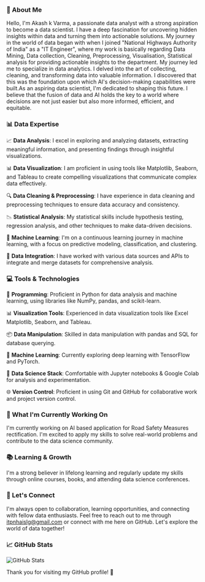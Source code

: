 ### 👋 About Me

Hello, I'm Akash k Varma, a passionate data analyst with a strong aspiration to become a data scientist. I have a deep fascination for uncovering hidden insights within 
data and turning them into actionable solutions. My journey in the world of data began with when I joined "National Highways Authority of India" as a "IT Engineer", where my 
work is basically regarding Data Mining, Data collection, Cleaning, Preprocessing, Visualisation,  Statistical analysis for providing actionable insights to the department. 
My journey led me to specialize in data analytics. I delved into the art of collecting, cleaning, and transforming data into valuable information. I discovered that this
was the foundation upon which AI's decision-making capabilities were built.As an aspiring data scientist, I'm dedicated to shaping this future. I believe that the fusion
of data and AI holds the key to a world where decisions are not just easier but also more informed, efficient, and equitable. 

### 📊 Data Expertise

📈 **Data Analysis**: I excel in exploring and analyzing datasets, extracting meaningful information, and presenting findings through insightful visualizations.

📊 **Data Visualization**: I am proficient in using tools like Matplotlib, Seaborn, and Tableau to create compelling visualizations that communicate complex data effectively.

🔍 **Data Cleaning & Preprocessing**: I have experience in data cleaning and preprocessing techniques to ensure data accuracy and consistency.

📉 **Statistical Analysis**: My statistical skills include hypothesis testing, regression analysis, and other techniques to make data-driven decisions.

🤖 **Machine Learning**: I'm on a continuous learning journey in machine learning, with a focus on predictive modeling, classification, and clustering.

🔗 **Data Integration**: I have worked with various data sources and APIs to integrate and merge datasets for comprehensive analysis.

### 💻 Tools & Technologies

🐍 **Programming**: Proficient in Python for data analysis and machine learning, using libraries like NumPy, pandas, and scikit-learn.

📊 **Visualization Tools**: Experienced in data visualization tools like Excel Matplotlib, Seaborn, and Tableau.

📦 **Data Manipulation**: Skilled in data manipulation with pandas and SQL for database querying.

🤖 **Machine Learning**: Currently exploring deep learning with TensorFlow and PyTorch.

🧪 **Data Science Stack**: Comfortable with Jupyter notebooks & Google Colab for analysis and experimentation.

🌐 **Version Control**: Proficient in using Git and GitHub for collaborative work and project version control.

### 🌟 What I'm Currently Working On

I'm currently working on AI based application for Road Safety Measures rectification. I'm excited to apply my skills to solve real-world problems and contribute to 
the data science community.

### 📚 Learning & Growth

I'm a strong believer in lifelong learning and regularly update my skills through online courses, books, and attending data science conferences.

### 🤝 Let's Connect

I'm always open to collaboration, learning opportunities, and connecting with fellow data enthusiasts. Feel free to reach out to me through itpnhaislg@gmail.com or 
connect with me here on GitHub. Let's explore the world of data together!

### 📈 GitHub Stats

![GitHub Stats](https://github-readme-stats.vercel.app/api?username=yourusername&show_icons=true)

Thank you for visiting my GitHub profile! 🚀


